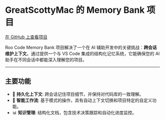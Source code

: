 # GreatScottyMac 的 Memory Bank 项目

[在 GitHub 上查看项目](https://github.com/GreatScottyMac/roo-code-memory-bank)

Roo Code Memory Bank 项目解决了一个在 AI 辅助开发中的关键挑战：**跨会话维护上下文**。通过提供一个与 VS Code 集成的结构化记忆系统，它能确保您的 AI 助手在不同会话中都能深入理解您的项目。

---

## 主要功能

- 🧠 **持久化上下文**: 跨会话记住项目细节，并保持对代码库的一致理解。
- 🔄 **智能工作流**: 基于模式的操作，具有自动上下文切换和项目特定的自定义功能。
- 📊 **知识管理**: 结构化文档，包含技术决策跟踪和自动化进度监控。